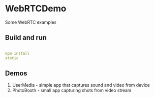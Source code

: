 # WebRTCDemo
Some WebRTC examples


## Build and run

```yaml

npm install
static
```

## Demos

1. UserMedia - simple app that captures sound and video from device
2. PhotoBooth - small app capturing shots from video stream
